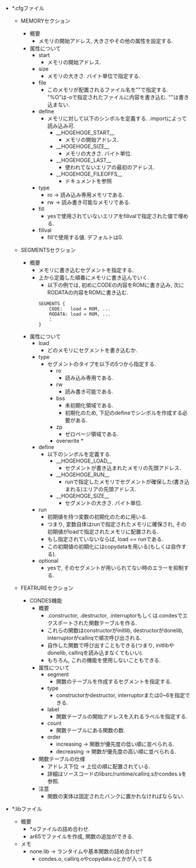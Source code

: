 * \*.cfgファイル
    * MEMORYセクション
        * 概要
            * メモリの開始アドレス, 大きさやその他の属性を設定する.
        * 属性について
            * start
                * メモリの開始アドレス.
            * size
                * メモリの大きさ. バイト単位で指定する.
            * file
                * このメモリが配置されるファイル名を""で指定する.
                "%O"は-oで指定されたファイルに内容を書き込む. ""は書き込まない.
            * define
                * メモリに対して以下のシンボルを定義する. .importによって読み込み可.
                    * \_\_HOGEHOGE_START\_\_
                        * メモリの開始アドレス.
                    * \_\_HOGEHOGE_SIZE\_\_ 
                        * メモリの大きさ. バイト単位.
                    * \_\_HOGEHOGE_LAST\_\_
                        * 使われてないエリアの最初のアドレス.
                    * \_\_HOGEHOGE_FILEOFFS\_\_
                        * ドキュメントを参照
            * type
                * ro -> 読み込み専用メモリである.
                * rw -> 読み書き可能なメモリである.
            * fill
                * yesで使用されていないエリアをfillvalで指定された値で埋める.
            * fillval
                * fillで使用する値. デフォルトは0.


    * SEGMENTSセクション
        * 概要
            * メモリに書き込むセグメントを指定する.
            * 上から定義した順番にメモリに書き込んでいく.
                * 以下の例では, 初めにCODEの内容をROMに書き込み, 次にRODATAの内容をROMに書き込む.
                ```
                SEGMENTS {
                    CODE:   load = ROM, ...
                    RODATA: load = ROM, ...
                    :
                }
                ```
        * 属性について
            * load
                * どのメモリにセグメントを書き込むか.
            * type
                * セグメントのタイプを以下の5つから指定する.
                    * ro
                        * 読み込み専用である.
                    * rw
                        * 読み書き可能である.
                    * bss
                        * 未初期化領域である.
                        * 初期化のため, 下記のdefineでシンボルを作成する必要がある.
                    * zp
                        * ゼロページ領域である.
                    * overwrite
                        * 
            * define
                * 以下のシンボルを定義する.
                    * \_\_HOGEHOGE_LOAD\_\_
                        * セグメントが書き込まれたメモリの先頭アドレス.
                    * \_\_HOGEHOGE_RUN\_\_
                        * runで指定したメモリでセグメントが確保した(書き込まれる)エリアの先頭アドレス.
                    * \_\_HOGEHOGE_SIZE\_\_
                        * セグメントの大きさ. バイト単位.
            * run
                * 初期値を持つ変数の初期化のために用いる.
                * つまり, 変数自体はrunで指定されたメモリに確保され, その初期値がloadで指定されたメモリに配置される.
                * もし指定されていないならば, load == runである.
                * この初期値の初期化にはcopydataを用いる(もしくは自作する).
            * optional
                * yesで, そのセグメントが用いられてない時のエラーを抑制する.


    * FEATRUREセクション
        * CONDES機能
            * 概要
                * .constructor, .destructor, .interruptorもしくは.condesでエクスポートされた関数テーブルを作る.
                * これらの関数はconstructorがinitlib, destructorがdonelib, interruptorがcallirqで順次呼び出される.
                * 自作した関数で呼び出すこともできる(つまり, initlibやdonelib, callirqを読み込まなくてもいい).
                * もちろん, これの機能を使用しないこともできる.
            * 属性について
                * segment
                    * 関数のテーブルを作成するセグメントを指定する.
                * type
                    * constructorかdestructor, interruptorまたは0~6を指定できる.
                * label
                    * 関数テーブルの開始アドレスを入れるラベルを指定する.
                * count
                    * 関数テーブルにある関数の数.
                * order
                    * increasing -> 関数が優先度の低い順に並べられる.
                    * decreasing -> 関数が優先度の高い順に並べられる.
            * 関数テーブルの仕様
                * アドレス下位 -> 上位の順に配置されている.
                * 詳細はソースコードのlibsrc/runtime/callirq.sかcondes.sを参照.
            * 注意
                * 関数の実体は固定されたバンクに置かれなければならない.




* \*.libファイル
    * 概要
        * \*.oファイルの詰め合わせ.
        * ar65でファイルを作成, 関数の追加ができる.
    * メモ
        * none.lib -> ランタイムや基本関数の詰め合わせ?
            * condes.o, callirq.oやcopydata.oとかが入ってる
